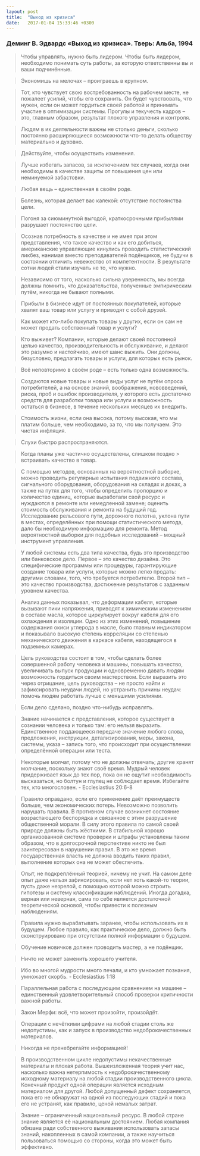 ```yaml
---
layout: post
title:  "Выход из кризиса"
date:   2017-01-04 15:33:46 +0300
---
```

### Деминг В. Эдвардс «Выход из кризиса». Тверь: Альба, 1994

> Чтобы управлять, нужно быть лидером. Чтобы быть лидером, необходимо понимать суть работы, за которую ответственны вы и ваши подчинённые.

> Экономишь на мелочах – проиграешь в крупном.

> Тот, кто чувствует свою востребованность на рабочем месте, не пожалеет усилий, чтобы его сохранить. Он будет чувствовать, что нужен, если он может гордиться своей работой и принимать участие в оптимизации системы. Прогулы и текучесть кадров – это, главным образом, результат плохого управления и контроля.

> Людям в их деятельности важны не столько деньги, сколько постоянно расширяющиеся возможности что-то делать обществу материально и духовно.

> Действуйте, чтобы осуществить изменения.

> Лучше избегать запасов, за исключением тех случаев, когда они необходимы в качестве защиты от повышения цен или неминуемой забастовки.

> Любая вещь – единственная в своём роде.

> Болезнь, которая делает вас калекой: отсутствие постоянства цели.

> Погоня за сиюминутной выгодой, краткосрочными прибылями разрушает постоянство цели.

> Осознав потребность в качестве и не имея при этом представления, что такое качество и как его добиться, американские управляющие кинулись проводить статистический ликбез, нанимая вместо преподавателей подёнщиков, не будучи в состоянии отличить невежество от компетентности. В результате сотни людей стали изучать не то, что нужно.

> Независимо от того, насколько сильна уверенность, мы всегда должны помнить, что доказательства, полученные эмпирическим путём, никогда не бывают полными.

> Прибыли в бизнесе идут от постоянных покупателей, которые хвалят ваш товар или услугу и приводят с собой друзей.

> Как может кто-либо покупать товары у других, если он сам не может продать собственный товар и услуги?

> Кто выживет? Компании, которые делают своей постоянной целью качество, производительность и обслуживание, и делают это разумно и настойчиво, имеют шанс выжить. Они должны, безусловно, предлагать товары и услуги, для которых есть рынок.

> Всё неповторимо в своём роде – есть только одна возможность.

> Создаются новые товары и новые виды услуг не путём опроса потребителей, а на основе знаний, воображения, нововведений, риска, проб и ошибок производителя, у которого есть достаточно средств для разработки товара или услуги и возможность остаться в бизнесе, в течение нескольких месяцев их внедрить.

> Стоимость жизни, если она высока, потому высокая, что мы платим больше, чем необходимо, за то, что мы получаем. Это чистая инфляция.

> Слухи быстро распространяются.

> Когда планы уже частично осуществлены, слишком поздно > встраивать качество в товар.

> С помощью методов, основанных на вероятностной выборке, можно проводить регулярные испытания подвижного состава, сигнального оборудования, оборудования на складах и доках, а также на путях для того, чтобы определить пропорцию и количество единиц, которые выработали свой ресурс и нуждаются в ремонте или немедленной замене; оценить стоимость обслуживания и ремонта на будущий год. Исследование рельсового пути, дорожного полотна, уклона пути в местах, определённых при помощи статистического метода, дало бы необходимую информацию для ремонта. Метод вероятностной выборки для подобных исследований – мощный инструмент управления.

> У любой системы есть два типа качества, будь это производство или банковское дело. Первое – это качество дизайна. Это специфические программы или процедуры, гарантирующие создание товара или услуги, которые можно легко продать: другими словами, того, что требуется потребителю. Второй тип – это качество производства, достижение результатов с заданным уровнем качества.

> Анализ данных показывал, что деформации кабеля, которые вызывают пики напряжения, приводят к химическим изменениям в составе масла, которое циркулирует вокруг кабеля для его охлаждения и изоляции. Одно из этих изменений, повышение содержания окиси углерода в масле, было главным индикатором и показывало высокую степень корреляции со степенью механического движения в каркасе кабеля, находящегося в подземных камерах.

> Цель руководства состоит в том, чтобы сделать более совершенной работу человека и машины, повышать качество, увеличивать выпуск продукции и одновременно давать людям возможность гордиться своим мастерством. Если выразить это через отрицание, цель руководства – не просто найти и зафиксировать неудачи людей, но устранить причины неудач: помочь людям работать лучше с меньшими усилиями.

> Если дело сделано, поздно что-нибудь исправлять.

> Знание начинается с представления, которое существует в сознании человека и только там: его нельзя выразить. Единственное поддающееся передаче значение любого слова, предложения, инструкции, детализирования, меры, закона, системы, указа – запись того, что происходит при осуществлении определённой операции или теста.

> Некоторые молчат, потому что не должны отвечать; другие хранят молчание, поскольку знают своё время.
Мудрый человек придерживает язык до тех пор, пока он не ощутит необходимость высказаться, но болтун и глупец не соблюдает время. Избегайте тех, кто многословен. - Ecclesiastius 20:6-8

> Правило оправдано, если его применение даёт преимуществ больше, чем экономических потерь. Невозможно позволить нарушать правила. В противном случае возникнет состояние возрастающего беспорядка и связанное с этим разрушение общественной морали. В силу этого правила по самой своей природе должны быть жёсткими. В стабильной хорошо организованной системе проверки и штрафы установлены таким образом, что в долгосрочной перспективе никто не был заинтересован в нарушении правил. В это же время государственная власть не должна вводить таких правил, выполнение которых она не может обеспечить.

> Опыт, не подкреплённый теорией, ничему не учит. На самом деле опыт даже нельзя зафиксировать, если нет хоть какой-то теории, пусть даже незрелой, с помощью которой можно строить гипотезы и систему классификации наблюдений. Иногда догадка, верная или неверная, сама по себе является достаточной теоретической основой, чтобы привести к полезным наблюдениям.

> Правила нужно вырабатывать заранее, чтобы использовать их в будущем. Любое правило, как практическое дело, должно быть сконструировано при отсутствии полной информации о будущем.

> Обучение новичков должен проводить мастер, а не подёнщик.

> Ничто не может заменить хорошего учителя.

> Ибо во многой мудрости много печали, и кто умножает познания, умножает скорбь. - Ecclesiastius 1:18

> Параллельная работа с последующим сравнением на машине – единственный удовлетворительный способ проверки критичности важной работы.

> Закон Мерфи: всё, что может произойти, произойдёт.

> Операции с нечёткими цифрами на любой стадии столь же недопустимы, как и запуск в производство недоброкачественных материалов.

> Никогда не пренебрегайте информацией!

> В производственном цикле недопустимы некачественные материалы и плохая работа. Вышеизложенная теория учит нас, насколько важна нетерпимость к недоброкачественному исходному материалу на любой стадии производственного цикла. Конечный продукт одной операции является исходным материалом для другой. Любой допущенный дефект сохраняется, пока его не обнаружат на одной из последующих стадий и пока его не устранят, как правило, ценой немалых затрат.

> Знание – ограниченный национальный ресурс. В любой стране знание является её национальным достоянием. Любая компания обязана ради собственного выживания использовать запасы знаний, накопленных в самой компании, а также научиться пользоваться помощью со стороны, когда это может быть эффективно.
